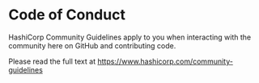 # Code of Conduct

HashiCorp Community Guidelines apply to you when interacting with the community here on GitHub and contributing code.

Please read the full text at <https://www.hashicorp.com/community-guidelines>